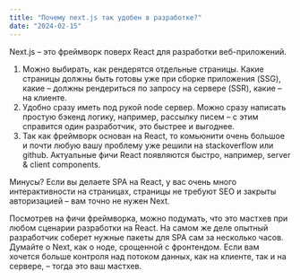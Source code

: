 ```yaml
---
title: "Почему next.js так удобен в разработке?"
date: "2024-02-15"
---
```


Next.js – это фреймворк поверх React для разработки веб-приложений.

1. Можно выбирать, как рендерятся отдельные страницы. Какие страницы должны быть готовы уже при сборке приложения (SSG), какие – должны рендериться по запросу на сервере (SSR), какие – на клиенте.
2. Удобно сразу иметь под рукой node сервер. Можно сразу написать простую бэкенд логику, например, рассылку писем – с этим справится один разработчик, это быстрее и выгоднее.
3. Так как фреймворк основан на React, то комьюнити очень большое и почти любую вашу проблему уже решили на stackoverflow или github. Актуальные фичи React появляются быстро, например, server & client components.

Минусы? Если вы делаете SPA на React, у вас очень много интерактивности на страницах, страницы не требуют SEO и закрыты авторизацией – вам точно не нужен Next. 

Посмотрев на фичи фреймворка, можно подумать, что это мастхев при любом сценарии разработки на React. На самом же деле опытный разработчик соберет нужные пакеты для SPA сам за несколько часов. Думайте о Next, как о ноде, срощенной с фронтендом. Если вам хочется больше контроля над потоком данных, как на клиенте, так и на сервере, – тогда это ваш мастхев.